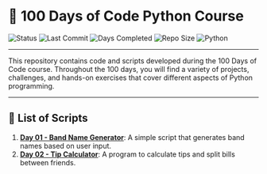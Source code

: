 # 🐍 100 Days of Code Python Course

![Status](https://img.shields.io/badge/Project%20Status-In%20Development-orange?style=flat-square&logo=github)
![Last Commit](https://img.shields.io/github/last-commit/Hildinha/100_Days_Of_Code_Python)
![Days Completed](https://img.shields.io/badge/Days%20Completed-2%2F100-blue)
![Repo Size](https://img.shields.io/github/repo-size/Hildinha/100_Days_Of_Code_Python?color=blue)
![Python](https://img.shields.io/badge/Python-3.11.9-yellow?logo=python&logoColor=white)

<hr>
This repository contains code and scripts developed during the 100 Days of Code course. Throughout the 100 days, you will find a variety of projects, challenges, and hands-on exercises that cover different aspects of Python programming.
<hr>

## 📜 List of Scripts

1.  **[Day 01 - Band Name Generator](simple_projects/band_name_generator.py)**: A simple script that generates band names based on user input.
2.  **[Day 02 - Tip Calculator](simple_projects/tip_calculator.py)**: A program to calculate tips and split bills between friends.

